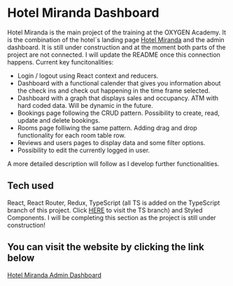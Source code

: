 # Hotel Miranda Dashboard

Hotel Miranda is the main project of the training at the OXYGEN Academy. It is the combination of the hotel´s landing page [Hotel Miranda](https://simoncriado.github.io/Hotel-Miranda/) and the admin dashboard. It is still under construction and at the moment both parts of the project are not connected. I will update the README once this connection happens. Current key funcitonalities:

- Login / logout using React context and reducers.
- Dashboard with a functional calender that gives you information about the check ins and check out happening in the time frame selected.
- Dashboard with a graph that displays sales and occupancy. ATM with hard coded data. Will be dynamic in the future.
- Bookings page following the CRUD pattern. Possibility to create, read, update and delete bookings.
- Rooms page folliwing the same pattern. Adding drag and drop functionality for each room table row.
- Reviews and users pages to display data and some filter options.
- Possibility to edit the currently logged in user.

A more detailed description will follow as I develop further functionalities.

## Tech used

React, React Router, Redux, TypeScript (all TS is added on the TypeScript branch of this project. Click [HERE](https://github.com/simoncriado/Hotel-Miranda-Dashboard/tree/typescript) to visit the TS branch) and Styled Components.
I will be completing this section as the project is still under construction!

## You can visit the website by clicking the link below

[Hotel Miranda Admin Dashboard](https://simoncriado.github.io/Hotel-Miranda-Dashboard/)
